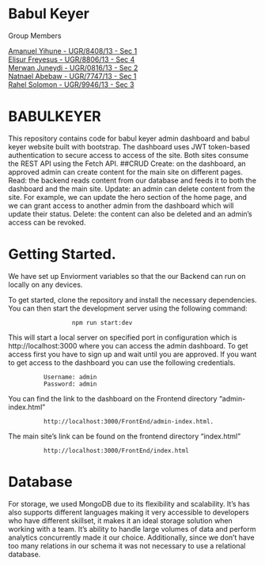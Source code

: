 # Babul Keyer

Group Members

[Amanuel Yihune  - UGR/8408/13 - Sec 1](https://github.com/amanyih) <br/>
[Elisur Freyesus - UGR/8806/13 - Sec 4](https://github.com/elizura) <br/>
[Merwan Juneydi  - UGR/0816/13 - Sec 2](https://github.com/Merwan-J) <br/>
[Natnael Abebaw  - UGR/7747/13 - Sec 1](https://github.com/natttygoog) <br/>
[Rahel Solomon   - UGR/9946/13 - Sec 3](https://github.com/ritasol) <br/>



# BABULKEYER

This repository contains code for babul keyer admin dashboard and babul keyer website built with bootstrap. The dashboard uses JWT token-based authentication to secure access to access of the site. Both sites consume the REST API using the Fetch API.
##CRUD
Create: on the dashboard, an approved admin can create content for the main site on different pages.
Read: the backend reads content from our database and feeds it to both the dashboard and the main site.
Update: an admin can delete content from the site. For example, we can update the hero section of the home page, and we can grant access to another admin from the dashboard which will update their status.
Delete: the content can also be deleted and an admin’s access can be revoked.

# Getting Started.
We have set up Enviorment variables so that the our Backend can run on locally on any devices. 

To get started, clone the repository and install the necessary dependencies. You can then start the development server using the following command:
                      
                      npm run start:dev

This will start a local server on specified port in configuration which is http://localhost:3000 where you can access the admin dashboard.
To get access first you have to sign up and wait until you are approved. If you want to get access to the dashboard you can use the following credentials.
	
		      Username: admin
		      Password: admin

You can find the link to the dashboard on the Frontend directory “admin-index.html” 

		      http://localhost:3000/FrontEnd/admin-index.html.
		      
The main site’s link can be found on the frontend directory “index.html”

		      http://localhost:3000/FrontEnd/index.html

# Database
For storage, we used MongoDB due to its flexibility and scalability. It’s has also supports different languages making it very accessible to developers who have different skillset, it makes it an ideal storage solution when working with a team. It’s ability to handle large volumes of data and perform analytics concurrently made it our choice. Additionally, since we don’t have too many relations in our schema it was not necessary to use a relational database.

